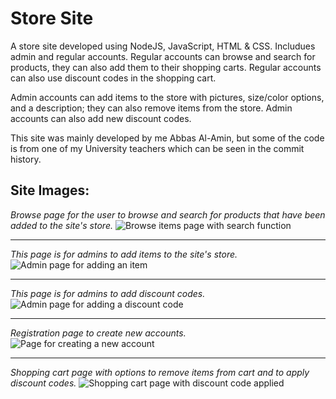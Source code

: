 
# Store Site
A store site developed using NodeJS, JavaScript, HTML & CSS. Includues admin and regular accounts. Regular accounts can browse and search for products, they can also add them to their shopping carts. Regular accounts can also use discount codes in the shopping cart.

Admin accounts can add items to the store with pictures, size/color options, and a description; they can also remove items from the store. Admin accounts can also add new discount codes.

This site was mainly developed by me Abbas Al-Amin, but some of the code is from one of my University teachers which can be seen in the commit history.

## Site Images:


*Browse page for the user to browse and search for products that have been added to the site's store.*
![Browse items page with search function](https://i.imgur.com/K4Mp58J.png)  
- - - -

*This page is for admins to add items to the site's store.*
![Admin page for adding an item](https://i.imgur.com/GxNbtgH.png)  
- - - -
  

*This page is for admins to add discount codes.*
![Admin page for adding a discount code](https://i.imgur.com/GWFcz8i.png)  
 - - - -
  
 
*Registration page to create new accounts.*
![Page for creating a new account](https://i.imgur.com/BtIWcW2.png)  
- - - -
  
*Shopping cart page with options to remove items from cart and to apply discount codes.*
![Shopping cart page with discount code applied](https://i.imgur.com/hMYdux9.png)
